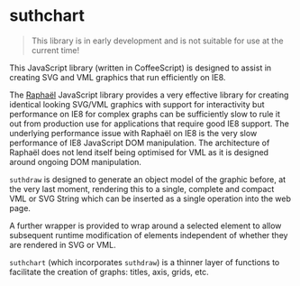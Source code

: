 # suthchart

> This library is in early development and is not suitable for use at the current time!

This JavaScript library (written in CoffeeScript) is designed to assist in creating SVG and VML graphics that run efficiently on IE8.

The [Raphaël](http://raphaeljs.com/) JavaScript library provides a very effective library for creating identical looking SVG/VML graphics with support for interactivity but performance on IE8 for complex graphs can be sufficiently slow to rule it out from production use for applications that require good IE8 support.  The underlying performance issue with Raphaël on IE8 is the very slow performance of IE8 JavaScript DOM manipulation.  The architecture of Raphaël does not lend itself being optimised for VML as it is designed around ongoing DOM manipulation.

`suthdraw` is designed to generate an object model of the graphic before, at the very last moment, rendering this to a single, complete and compact VML or SVG String which can be inserted as a single operation into the web page.

A further wrapper is provided to wrap around a selected element to allow subsequent runtime modification of elements independent of whether they are rendered in SVG or VML.

`suthchart` (which incorporates `suthdraw`) is a thinner layer of functions to facilitate the creation of graphs: titles, axis, grids, etc.